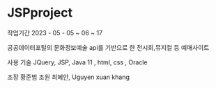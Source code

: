 # JSPproject

작업기간 2023 - 05 - 05 ~ 06 ~ 17 


공공데이터포털의 문화정보예술 api를 기반으로 한 전시회,뮤지컬 등 예매사이트 

사용 기술 JQuery, JSP, Java 11 , html, css , Oracle 

조장 황준범 
조원 최혜안, Uguyen xuan khang
